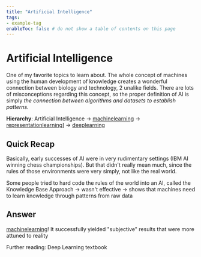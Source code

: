 ```yaml
---
title: "Artificial Intelligence"
tags:
- example-tag
enableToc: false # do not show a table of contents on this page
---
```

# Artificial Intelligence
One of my favorite topics to learn about. The whole concept of machines using the human development of knowledge creates a wonderful connection between biology and technology, 2 unalike fields. There are lots of misconceptions regarding this concept, so the proper definition of AI is simply *the connection between algorithms and datasets to establish patterns.*

**Hierarchy**:
Artificial Intelligence -> [machinelearning](Zettelkasten/machinelearning.md) -> [representationlearning](Zettelkasten/representationlearning.md)] -> [deeplearning](Zettelkasten/deeplearning.md) 
## Quick Recap
Basically, early successes of AI were in very rudimentary settings (IBM AI winning chess championships). But that didn't really mean much, since the rules of those environments were very simply, not like the real world.

Some people tried to hard code the rules of the world into an AI, called the Knowledge Base Approach -> wasn't effective -> shows that machines need to learn knowledge through patterns from raw data
## Answer
[machinelearning](Zettelkasten/machinelearning.md)! It successfully yielded "subjective" results that were more attuned to reality

Further reading: Deep Learning textbook